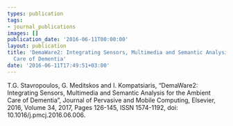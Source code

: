 ```yaml
---
types: publication
tags:
- journal_publications
images: []
publication_date: '2016-06-11T00:00:00'
layout: publication
title: 'DemaWare2: Integrating Sensors, Multimedia and Semantic Analysis for the Ambient
  Care of Dementia'
date: '2016-06-11T17:49:51+03:00'
---
```

<p>T.G. Stavropoulos, G. Meditskos and I. Kompatsiaris, “DemaWare2: Integrating Sensors, Multimedia and Semantic Analysis for the Ambient Care of Dementia”, Journal of Pervasive and Mobile Computing, Elsevier, 2016, Volume 34, 2017, Pages 126-145, ISSN 1574-1192, doi: 10.1016/j.pmcj.2016.06.006.</p>
